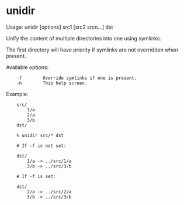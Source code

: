 unidir
======

Usage: unidir [options] src1 [src2 srcn...] dst

Unify the content of multiple directories into one using symlinks.

The first directory will have priority if symlinks are not overridden when present.

Available options:

```
	-f        Override symlinks if one is present.
	-h        This help screen.
```

Example:

```
	src/
		1/a
		2/a
		3/b
	dst/

	% unidir src/* dst

	# If -f is not set:

	dst/
		1/a -> ../src/1/a
		3/b -> ../src/3/b

	# If -f is set:

	dst/
		2/a -> ../src/2/a
		3/b -> ../src/3/b
```

